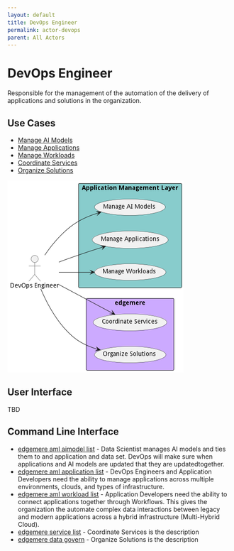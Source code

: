 ```yaml
---
layout: default
title: DevOps Engineer
permalink: actor-devops
parent: All Actors
---
```

# DevOps Engineer

Responsible for the management of the automation of the delivery of applications and solutions in the organization.



## Use Cases

* [Manage AI Models](usecase-ManageAIModels)
* [Manage Applications](usecase-ManageApplications)
* [Manage Workloads](usecase-ManageWorkloads)
* [Coordinate Services](usecase-CoordinateServices)
* [Organize Solutions](usecase-OrganizeSolutions)


![Use Case Diagram](./UseCase.png)

## User Interface
TBD

## Command Line Interface
* [ edgemere aml aimodel list](action--edgemere-aml-aimodel-list) - Data Scientist manages AI models and ties them to and application and data set. DevOps will make sure when applications and AI models are updated that they are updatedtogether.
* [ edgemere aml application list](action--edgemere-aml-application-list) - DevOps Engineers and Application Developers need the ability to manage applications across multiple environments, clouds, and types of infrastructure.
* [ edgemere aml workload list](action--edgemere-aml-workload-list) - Application Developers need the ability to connect applications together through Workflows. This gives the organization the automate complex data interactions between legacy and modern applications across a hybrid infrastructure (Multi-Hybrid Cloud).
* [ edgemere service list](action--edgemere-service-list) - Coordinate Services is the description
* [ edgemere data govern](action--edgemere-data-govern) - Organize Solutions is the description
